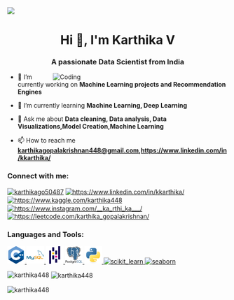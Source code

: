 <img src="https://encrypted-tbn0.gstatic.com/images?q=tbn:ANd9GcQ2Wq8sCObG2ruGNlkRyQTsf2CYfO2ArQQwEsT8h8W4bQ&s" width="1200">
<h1 align="center">Hi 👋, I'm Karthika V</h1>
<h3 align="center">A passionate Data Scientist from India</h3>
<img align="right" alt="Coding" width="400" src="https://encrypted-tbn0.gstatic.com/images?q=tbn:ANd9GcTHG4qzij0jEMewa5McV3OWbjFlFRUityCpZRAIYupjaQ&s">


- 🔭 I’m currently working on **Machine Learning projects and Recommendation Engines**

- 🌱 I’m currently learning **Machine Learning, Deep Learning**

- 💬 Ask me about **Data cleaning, Data analysis, Data Visualizations,Model Creation,Machine Learning**

- 📫 How to reach me **karthikagopalakrishnan448@gmail.com,https://www.linkedin.com/in/kkarthika/**

<h3 align="left">Connect with me:</h3>
<p align="left">
<a href="https://twitter.com/karthikago50487" target="blank"><img align="center" src="https://raw.githubusercontent.com/rahuldkjain/github-profile-readme-generator/master/src/images/icons/Social/twitter.svg" alt="karthikago50487" height="30" width="40" /></a>
<a href="https://linkedin.com/in/https://www.linkedin.com/in/kkarthika/" target="blank"><img align="center" src="https://raw.githubusercontent.com/rahuldkjain/github-profile-readme-generator/master/src/images/icons/Social/linked-in-alt.svg" alt="https://www.linkedin.com/in/kkarthika/" height="30" width="40" /></a>
<a href="https://kaggle.com/https://www.kaggle.com/karthika448" target="blank"><img align="center" src="https://raw.githubusercontent.com/rahuldkjain/github-profile-readme-generator/master/src/images/icons/Social/kaggle.svg" alt="https://www.kaggle.com/karthika448" height="30" width="40" /></a>
<a href="https://instagram.com/https://www.instagram.com/__ka_rthi_ka___/" target="blank"><img align="center" src="https://raw.githubusercontent.com/rahuldkjain/github-profile-readme-generator/master/src/images/icons/Social/instagram.svg" alt="https://www.instagram.com/__ka_rthi_ka___/" height="30" width="40" /></a>
<a href="https://www.leetcode.com/https://leetcode.com/karthika_gopalakrishnan/" target="blank"><img align="center" src="https://raw.githubusercontent.com/rahuldkjain/github-profile-readme-generator/master/src/images/icons/Social/leet-code.svg" alt="https://leetcode.com/karthika_gopalakrishnan/" height="30" width="40" /></a>
</p>

<h3 align="left">Languages and Tools:</h3>
<p align="left"> <a href="https://www.w3schools.com/cpp/" target="_blank" rel="noreferrer"> <img src="https://raw.githubusercontent.com/devicons/devicon/master/icons/cplusplus/cplusplus-original.svg" alt="cplusplus" width="40" height="40"/> </a> <a href="https://www.mysql.com/" target="_blank" rel="noreferrer"> <img src="https://raw.githubusercontent.com/devicons/devicon/master/icons/mysql/mysql-original-wordmark.svg" alt="mysql" width="40" height="40"/> </a> <a href="https://pandas.pydata.org/" target="_blank" rel="noreferrer"> <img src="https://raw.githubusercontent.com/devicons/devicon/2ae2a900d2f041da66e950e4d48052658d850630/icons/pandas/pandas-original.svg" alt="pandas" width="40" height="40"/> </a> <a href="https://www.postgresql.org" target="_blank" rel="noreferrer"> <img src="https://raw.githubusercontent.com/devicons/devicon/master/icons/postgresql/postgresql-original-wordmark.svg" alt="postgresql" width="40" height="40"/> </a> <a href="https://www.python.org" target="_blank" rel="noreferrer"> <img src="https://raw.githubusercontent.com/devicons/devicon/master/icons/python/python-original.svg" alt="python" width="40" height="40"/> </a> <a href="https://scikit-learn.org/" target="_blank" rel="noreferrer"> <img src="https://upload.wikimedia.org/wikipedia/commons/0/05/Scikit_learn_logo_small.svg" alt="scikit_learn" width="40" height="40"/> </a> <a href="https://seaborn.pydata.org/" target="_blank" rel="noreferrer"> <img src="https://seaborn.pydata.org/_images/logo-mark-lightbg.svg" alt="seaborn" width="40" height="40"/> </a> </p>

<p><img align="left" src="https://github-readme-stats.vercel.app/api/top-langs?username=karthika448&show_icons=true&locale=en&layout=compact" alt="karthika448" /></p>

<p>&nbsp;<img align="center" src="https://github-readme-stats.vercel.app/api?username=karthika448&show_icons=true&locale=en" alt="karthika448" /></p>

<p><img align="center" src="https://github-readme-streak-stats.herokuapp.com/?user=karthika448&" alt="karthika448" /></p>

